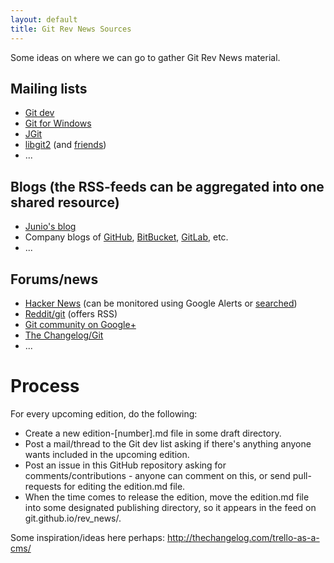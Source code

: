 ```yaml
---
layout: default
title: Git Rev News Sources
---
```


Some ideas on where we can go to gather Git Rev News material.

## Mailing lists

* [Git dev](http://thread.gmane.org/gmane.comp.version-control.git/)
* [Git for Windows](https://groups.google.com/forum/#!forum/msysgit)
* [JGit](https://dev.eclipse.org/mailman/listinfo/jgit-dev)
* [libgit2](https://libgit2.github.com/) (and [friends](https://github.com/libgit2))
* ...

## Blogs (the RSS-feeds can be aggregated into one shared resource)

* [Junio's blog](http://git-blame.blogspot.com/)
* Company blogs of [GitHub](https://github.com/blog), [BitBucket](https://blog.bitbucket.org/), [GitLab](https://about.gitlab.com/blog/), etc.
* ...

## Forums/news

* [Hacker News](https://news.ycombinator.com/) (can be monitored using Google Alerts or [searched](https://hn.algolia.com/?query=git&sort=byPopularity&prefix=false&page=0&dateRange=last24h&type=story))
* [Reddit/git](http://www.reddit.com/r/git) (offers RSS)
* [Git community on Google+](https://plus.google.com/communities/112688280189071733518)
* [The Changelog/Git](http://thechangelog.com/tagged/git/)
* ...

# Process

For every upcoming edition, do the following:

* Create a new edition-[number].md file in some draft directory.
* Post a mail/thread to the Git dev list asking if
  there's anything anyone wants included in the upcoming edition.
* Post an issue in this GitHub repository asking for 
  comments/contributions - anyone can comment on this, or send pull-
  requests for editing the edition.md file.
* When the time comes to release the edition, move the edition.md file
  into some designated publishing directory, so it appears in
  the feed on git.github.io/rev_news/.

Some inspiration/ideas here perhaps: http://thechangelog.com/trello-as-a-cms/
